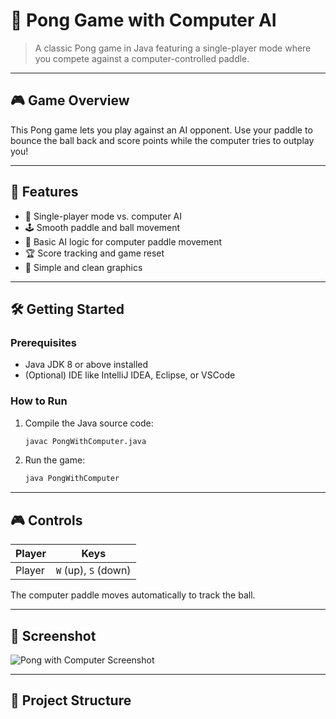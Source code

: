 # 🏓 Pong Game with Computer AI

> A classic Pong game in Java featuring a single-player mode where you compete against a computer-controlled paddle.

---

## 🎮 Game Overview

This Pong game lets you play against an AI opponent. Use your paddle to bounce the ball back and score points while the computer tries to outplay you!

---

## 🚀 Features

- 🤖 Single-player mode vs. computer AI  
- 🕹️ Smooth paddle and ball movement  
- 🎯 Basic AI logic for computer paddle movement  
- 🏆 Score tracking and game reset  
- 🎨 Simple and clean graphics  

---

## 🛠️ Getting Started

### Prerequisites

- Java JDK 8 or above installed  
- (Optional) IDE like IntelliJ IDEA, Eclipse, or VSCode  

### How to Run

1. Compile the Java source code:

    ```bash
    javac PongWithComputer.java
    ```

2. Run the game:

    ```bash
    java PongWithComputer
    ```

---

## 🎮 Controls

| Player | Keys         |
|--------|--------------|
| Player | `W` (up), `S` (down) |

The computer paddle moves automatically to track the ball.

---

## 📸 Screenshot

![Pong with Computer Screenshot](screenshot.png)

---

## 📁 Project Structure

